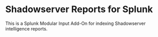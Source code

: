 
# Shadowserver Reports for Splunk

This is a Splunk Modular Input Add-On for indexing Shadowserver intelligence reports.

